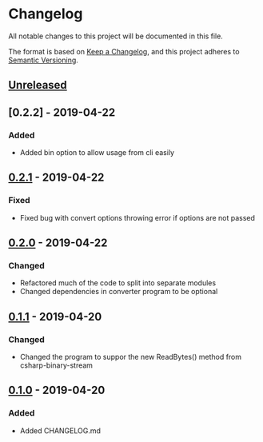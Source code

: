 # Changelog
All notable changes to this project will be documented in this file.

The format is based on [Keep a Changelog](https://keepachangelog.com/en/1.0.0/),
and this project adheres to [Semantic Versioning](https://semver.org/spec/v2.0.0.html).

## [Unreleased]

## [0.2.2] - 2019-04-22
### Added
- Added bin option to allow usage from cli easily

## [0.2.1] - 2019-04-22
### Fixed
- Fixed bug with convert options throwing error if options are not passed

## [0.2.0] - 2019-04-22
### Changed
- Refactored much of the code to split into separate modules
- Changed dependencies in converter program to be optional

## [0.1.1] - 2019-04-20
### Changed
- Changed the program to suppor the new ReadBytes() method from csharp-binary-stream

## [0.1.0] - 2019-04-20
### Added
- Added CHANGELOG.md

[Unreleased]: https://github.com/dhkatz/cfl-converter/compare/0.2.2...HEAD
[0.2.1]: https://github.com/dhkatz/cfl-converter/compare/0.2.0...0.2.2
[0.2.0]: https://github.com/dhkatz/cfl-converter/compare/0.2.0...0.2.1
[0.1.1]: https://github.com/dhkatz/cfl-converter/compare/0.1.1...0.2.0
[0.1.0]: https://github.com/dhkatz/cfl-converter/compare/0.1.0...0.1.1
